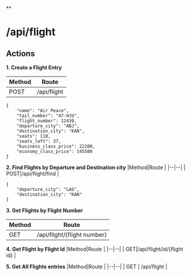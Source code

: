 **

# /api/flight

## Actions

**1. Create a Flight Entry**

|Method|Route  |
|--|--|
|POST  |/api/flight  |


    {   
	    "name": "Air Peace",
	    "tail_number": "47-HJU",
	    "flight_number": 12430,
	    "departure_city": "ABJ",
	    "destination_city": "KAN",
	    "seats": 110,
	    "seats_left": 37,
	    "business_class_price": 22200,
	    "economy_class_price": 145500  
    }  

**2.  Find Flights by Departure and Destination city**
|Method|Route  |
|--|--|
|  POST|/api/flight/find  |

    {   
	    "departure_city": "LAG",
	    "destination_city": "KAN"
    }


**3. Get Flights  by Flight Number**
    
|Method|Route  |
|--|--|
|  GET|/api/flight/{flight number}  |
**4. Get Flight by Flight Id**
|Method|Route  |
|--|--|
|  GET|/api/flight/id/{flight id}  |


**5. Get All Flights entries**
|Method|Route  |
|--|--|
| GET | /api/flight |


    

